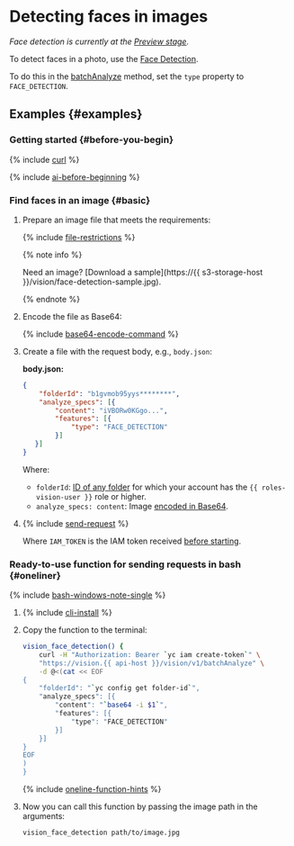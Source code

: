 # Detecting faces in images

_Face detection is currently at the [Preview stage](../../../overview/concepts/launch-stages.md)._

To detect faces in a photo, use the [Face Detection](../../concepts/face-detection/index.md).

To do this in the [batchAnalyze](../../vision/api-ref/Vision/batchAnalyze.md) method, set the `type` property to `FACE_DETECTION`.

## Examples {#examples}

### Getting started {#before-you-begin}

{% include [curl](../../../_includes/curl.md) %}

{% include [ai-before-beginning](../../../_includes/vision/ai-before-beginning.md) %}

### Find faces in an image {#basic}

1. Prepare an image file that meets the requirements:

   {% include [file-restrictions](../../../_includes/vision/file-restrictions.md) %}

   {% note info %}

   Need an image? [Download a sample](https://{{ s3-storage-host }}/vision/face-detection-sample.jpg).

   {% endnote %}
1. Encode the file as Base64:

   {% include [base64-encode-command](../../../_includes/vision/base64-encode-command.md) %}
1. Create a file with the request body, e.g., `body.json`:

    **body.json:**
    ```json
    {
        "folderId": "b1gvmob95yys********",
        "analyze_specs": [{
            "content": "iVBORw0KGgo...",
            "features": [{
                "type": "FACE_DETECTION"
            }]
       }]
    }
    ```

   Where:

   * `folderId`: [ID of any folder](../../../resource-manager/operations/folder/get-id.md) for which your account has the `{{ roles-vision-user }}` role or higher.
   * `analyze_specs: content`: Image [encoded in Base64](../base64-encode.md).

1. {% include [send-request](../../../_includes/vision/send-request.md) %}

   Where `IAM_TOKEN` is the IAM token received [before starting](#before-you-begin).

### Ready-to-use function for sending requests in bash {#oneliner}

{% include [bash-windows-note-single](../../../_includes/translate/bash-windows-note-single.md) %}

1. {% include [cli-install](../../../_includes/cli-install.md) %}
1. Copy the function to the terminal:

    ```bash
    vision_face_detection() {
        curl -H "Authorization: Bearer `yc iam create-token`" \
        "https://vision.{{ api-host }}/vision/v1/batchAnalyze" \
        -d @<(cat << EOF
    {
        "folderId": "`yc config get folder-id`",
        "analyze_specs": [{
            "content": "`base64 -i $1`",
            "features": [{
                "type": "FACE_DETECTION"
            }]
        }]
    }
    EOF
    )
    }
    ```

    {% include [oneline-function-hints](../../../_includes/vision/oneline-function-hints.md) %}

1. Now you can call this function by passing the image path in the arguments:

    ```bash
    vision_face_detection path/to/image.jpg
    ```
